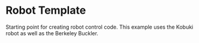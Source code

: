 Robot Template
==============

Starting point for creating robot control code. This example uses the Kobuki
robot as well as the Berkeley Buckler.

